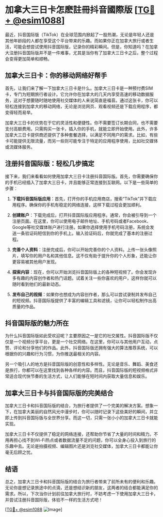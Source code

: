 # 加拿大三日卡怎麽註冊抖音國際版 [[TG💪+ @esim1088](https://t.me/s/esim1088)]

最近，抖音国际版（TikTok）在全球范围内掀起了一股热潮，无论是年轻人还是其他年龄段的人都在享受这个平台带来的乐趣。而如果你正在加拿大旅行或者生活，可能会想尝试使用抖音国际版，记录你的精彩瞬间。但是，你知道吗？在加拿大注册抖音国际版并不是一件难事，尤其是当你有了加拿大三日卡之后，整个过程会变得更加简单和顺畅。

## 加拿大三日卡：你的移动网络好帮手

首先，让我们来了解一下加拿大三日卡是什么。加拿大三日卡是一种预付费SIM卡，专门为短期旅行者设计。它允许你在加拿大的几天内享受高速的移动数据服务，这对于想要随时随地使用社交媒体的人来说简直是福音。通过这张卡，你可以轻松连接到加拿大的移动网络，无论是浏览网页、观看视频还是下载应用程序，都变得轻而易举。

加拿大三日卡的优势在于它的灵活性和便捷性。你不需要签订长期合同，也不需要支付高额费用。只需购买一张卡，插入你的手机，就能立即开始使用。此外，许多加拿大三日卡提供商还提供了多种套餐选择，以满足不同用户的需求。比如，有些卡可能提供无限流量，而另一些则可能专注于特定的应用程序使用，比如社交媒体或流媒体服务。

## 注册抖音国际版：轻松几步搞定

接下来，我们来看看如何使用加拿大三日卡注册抖音国际版。首先，你需要确保你的手机已经插入了加拿大三日卡，并且能够正常连接到互联网。以下是一些简单的步骤：

1. **下载抖音国际版应用**：首先，打开你的手机应用商店，搜索“TikTok”并下载应用程序。确保你的手机有稳定的网络连接，这样下载过程会更加顺利。

2. **创建账户**：下载完成后，打开抖音国际版应用程序。通常，你会被引导到一个注册页面。在这里，你可以使用电子邮件地址、手机号码或者Facebook、Google等社交媒体账户进行注册。如果你选择使用手机号码注册，系统会发送一条验证码短信到你的手机上。输入验证码后，你就完成了基本的注册过程。

3. **完善个人资料**：注册完成后，你可以开始完善你的个人资料。上传一张头像照片，填写你的用户名和其他信息。这不仅有助于提升你的个人形象，还能让你更容易被其他用户发现。

4. **探索内容**：现在，你可以开始浏览抖音国际版上的各种短视频了。你会发现许多有趣的内容创作者和热门话题。试着关注一些你喜欢的用户，这样你就可以随时看到他们的最新动态。

5. **发布自己的视频**：如果你也想成为内容创作者，那么可以尝试录制并发布自己的短视频。抖音国际版提供了丰富的编辑工具和滤镜，让你可以轻松制作出高质量的作品。

## 抖音国际版的魅力所在

为什么抖音国际版如此受欢迎呢？主要原因之一是它的社交属性。抖音国际版不仅仅是一个视频分享平台，更是一个社交网络。在这里，你可以与其他用户互动，点赞、评论和分享他们的作品。此外，抖音国际版还拥有强大的算法推荐系统，可以根据你的兴趣和行为习惯，为你推送最相关的内容。

另一个吸引人的地方是抖音国际版的创意性和多样性。无论是音乐、舞蹈、美食还是旅行，你都可以在这里找到各种各样的内容。而且，抖音国际版的短视频格式非常适合现代快节奏的生活方式，让人们能够在短时间内获取大量信息和娱乐。

## 加拿大三日卡与抖音国际版的完美结合

加拿大三日卡和抖音国际版的结合，为旅行者提供了一个完美的解决方案。想象一下，在加拿大美丽的自然风光中漫步时，你可以随时记录下这些美好的瞬间，并立即上传到抖音国际版与全世界分享。而这一切，只需一张小小的加拿大三日卡就能实现。

加拿大三日卡不仅提供了稳定的网络连接，还帮助你节省了大量的时间和精力。不用再担心找不到Wi-Fi热点或者数据流量不足的问题，你可以全身心投入到旅行的乐趣中去。无论是拍摄视频、编辑图片还是浏览社交媒体，加拿大三日卡都能让你毫无后顾之忧。

## 结语

总之，加拿大三日卡和抖音国际版的结合为旅行者带来了前所未有的便利和乐趣。无论你是想记录旅途中的点滴，还是想结识新的朋友，这两者的结合都能满足你的需求。所以，下次当你计划前往加拿大旅行时，不妨考虑一下使用加拿大三日卡，并尝试注册抖音国际版，体验不一样的生活方式吧！

[[TG💪+ @esim1088](https://t.me/s/esim1088) ![Image](https://i.postimg.cc/4NQfJmqS/Snipaste-2025-05-13-00-14-12.png)]